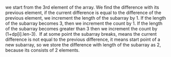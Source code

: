 we start from the 3rd element of the array. We find the difference with its previous element,
if the current difference is equal to the difference of the previous element, we increment the length of the subarray by 1.
If the length of the subarray becomes 3, then we increment the count by 1.
If the length of the subarray becomes greater than 3 then we increment the count by
(1+dp[i].len-3).
​
If at some point the subarray breaks, means the current difference is not equal to the previous difference, it means start point of a new subarray, so we store the difference with length of the subarray as 2, because its consists of 2 elements.